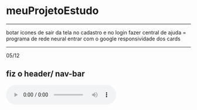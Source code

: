 # meuProjetoEstudo
--------------------
botar icones de sair da tela no cadastro e no login
fazer central de ajuda = programa de rede neural
entrar com o google
responsividade dos cards

--------------
05/12

fiz o header/ nav-bar
----------------------
<audio src="../video/X2Download.app - 5 MINUTES OF (No Copyright Music) CHILL LOFI HIP HOP BEAT (Royalty free) (128 kbps).mp3" controls autoplay ></audio>
